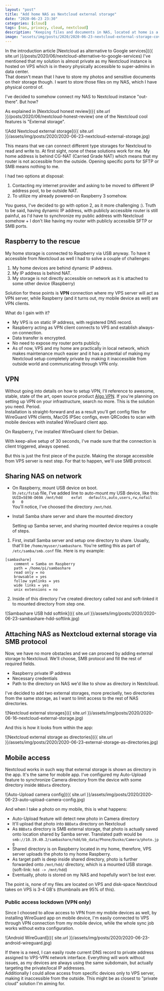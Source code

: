 ```yaml
---
layout: "post"
title: "Add home NAS as Nextcloud external storage"
date: "2020-06-23 23:30"
categories: [cloud]
tags: [nas, privacy, cloud, nextcloud]
description: "Keeping files and documents in NAS, located at home is a preferable way and privacy vise. Real advantage of such storage is achieved by attaching it to your Nextcloud instance, without exposing it to the internet."
image: "assets/img/posts/2020/2020-06-23-nextcloud-external-storage-cover.jpg"
---
```


In the introduction article [Nextcloud as alternative to Google services]({{ site.url }}/posts/2020/06/nextcloud-alternative-to-google-services) I've mentioned that my solution is almost private as my Nextcloud instance is hosted on VPS which is in theory physically accessible to super-admins in data center.  
That doesn't mean that I have to store my photos and sensitive documents on their storage though. I want to store those files on my NAS, which I have physical control of.

I've decided to somehow connect my NAS to Nextcloud instance "out-there". But how?

As explained in [Nextcloud honest review]({{ site.url }}/posts/2020/06/nextcloud-honest-review) one of the Nextcloud cool features is "External storage".

![Add Nextcloud external storage]({{ site.url }}/assets/img/posts/2020/2020-06-23-nextcloud-external-storage.jpg)

This means that we can connect different type storages for Nextcloud to read and write to. At first sight, none of these solutions work for me. My home address is behind CG-NAT (Carried Grade NAT) which means that my router is not accessible from the outside. Opening specific ports for SFTP or SMB means nothing to me.

I had two options at disposal:

1. Contacting my internet provider and asking to be moved to different IP address pool, to be outside NAT.
2. To utilize my already powered-on Raspberry 3 somehow.

You guess, I've decided to go with option 2, as it more challenging :). Truth to be said, having dynamic IP address, with publicly accessible router is still painful, as I'd have to synchronize my public address with Nextcloud somehow + I don't like having my router with publicly accessible SFTP or SMB ports.

## Raspberry to the rescue

My home storage is connected to Raspberry via USB anyway. To have it accessible from Nextcloud as well I had to solve a couple of challenges:

1. My home devices are behind dynamic IP address.
2. My IP address is behind NAT.
3. My storage is not directly accessible on network as it is attached to some other device (Raspberry)

Solution for these points is **VPN** connection where my VPS server will act as VPN server, while Raspberry (and it turns out, my mobile device as well) are VPN clients.

What do I gain with it?

- My VPS is on static IP address, with registered DNS record.
- Raspberry acting as VPN client connects to VPS and establish always-on connection.
- Data transfer is encrypted.
- No need to expose my router ports publicly.
- As of now, VPS and my home are practically in local network, which makes maintenance much easier and it has a potential of making my Nextcloud setup completely private by making it inaccessible from outside world and communicating through VPN only.

## VPN

Without going into details on how to setup VPN, I'll reference to awesome, stable, state of the art, open source product [Algo VPN](https://github.com/trailofbits/algo). If you're planning on setting up VPN on your infrastructure, search no more. This is the solution you need. Period.  
Installation is straight-forward and as a result you'll get config files for WireGuard VPN clients, MacOS IPSec configs, even QRCodes to scan with mobile devices with installed WireGuard client app.

On Raspberry, I've installed WireGuard client for Debian.

With keep-alive setup of 30 seconds, I've made sure that the connection is client triggered, always opened.

But this is just the first piece of the puzzle. Making the storage accessible from VPS server is next step. For that to happen, we'll use SMB protocol.

## Sharing NAS on network

- On Raspberry, mount USB device on boot.  
In `/etc/fstab` file, I've added line to auto-mount my USB device, like this:  
`UUID=5E98-D69A	/mnt/hdd	exfat	defaults,auto,users,rw,nofail	0	0`  
You'll notice, I've choosed the directory `/mnt/hdd`.

- Install Samba share server and share the mounted directory

    Setting up Samba server, and sharing mounted device requires a couple of steps.

1. First, install Samba server and setup one directory to share. Usually, that'll be `/home/myuser/sambashare`. You're setting this as part of `/etc/samba/smb.conf` file. Here is my example:
```
[sambashare]
    comment = Samba on Raspberry
    path = /home/pi/sambashare
    read only = no
    browsable = yes
    follow symlinks = yes
    wide links = yes
    unix extensions = no
```
2. Inside of this directory I've created directory called `hdd` and soft-linked it to mounted directory from step one.

![Sambashare USB hdd softlink]({{ site.url }}/assets/img/posts/2020/2020-06-23-sambashare-hdd-softlink.jpg)

## Attaching NAS as Nextcloud external storage via SMB protocol

Now, we have no more obstacles and we can proceed by adding external storage to Nextcloud. We'll choose, SMB protocol and fill the rest of required fields.

- Raspberry private IP address
- Necessary credentials
- Path to the directory on NAS we'd like to show as directory in Nextcloud.

I've decided to add two external storages, more preciselly, two directories from the same storage, as I want to limit access to the rest of NAS directories.

![Nextcloud external storages]({{ site.url }}/assets/img/posts/2020/2020-06-16-nextcloud-external-storage.jpg)

And this is how it looks from within the app:

![Nextcloud external storage as directories]({{ site.url }}/assets/img/posts/2020/2020-06-23-external-storage-as-directories.jpg)

## Mobile access

Nextcloud works in such way that external storage is shown as directory in the app. It's the same for mobile app. I've configured my Auto-Upload feature to synchronize Camera directory from the device with some directory inside `BBData` directory.

![Auto-Upload camera config]({{ site.url }}/assets/img/posts/2020/2020-06-23-auto-upload-camera-config.jpg)

And when I take a photo on my mobile, this is what happens:

- Auto-Upload feature will detect new photo in Camera directory
- It'll upload that photo into `BBData` directory on Nextcloud
- As `BBData` directory is SMB external storage, that photo is actually saved onto location shared by Samba server. Translated path would be `smb://10.19.49.2/sambashare/hdd/bb_data/Phone/Dusko/Camera/photo.jpg`
- Shared directory is on Raspberry located in my home, therefore, VPS server uploads the photo to my home Raspberry.
- As target path is deep inside shared directory, photo is further forwarded onto `/mnt/hdd/` directory, which is a mounted USB storage. (soft-link: `hdd -> /mnt/hdd`)
- Eventually, photo is stored on my NAS and hopefully won't be lost ever.

The point is, none of my files are located on VPS and disk-space Nextcloud takes on VPS is 3-4 GB's (thumbnails are 95% of this).

### Public access lockdown (VPN only)

Since I choosed to allow access to VPN from my mobile devices as well, by installing WireGuard app on mobile device, I'm easily connected to VPS through VPN connection from my mobile device, while the whole sync job works without extra configuration.

![Android WireGuard]({{ site.url }}/assets/img/posts/2020/2020-06-23-android-wireguard.jpg)

If there is a need, I can easily route current DNS record to private address assigned to VPS-VPN network interface. Everything will work without issues, as my devices are always using the same subdomain, but actually targeting the private/local IP addresses.  
Additionally I could allow access from specific devices only to VPS server, making it inaccessible from the outside. This might be as closest to "private cloud" solution I'm aiming for.
